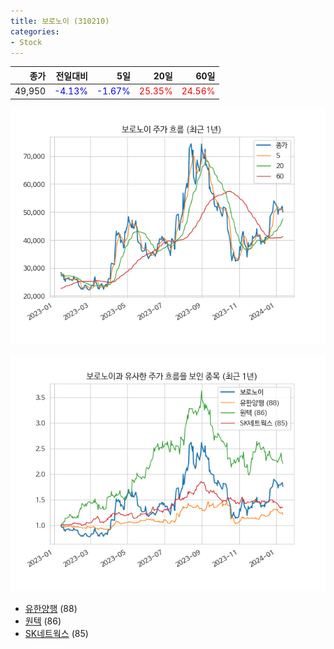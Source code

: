 ```yaml
---
title: 보로노이 (310210)
categories:
- Stock
---
```


|종가|전일대비|5일|20일|60일|
|---:|-------:|--:|---:|---:|
|49,950|<span style="color: blue">-4.13%</span>|<span style="color: blue">-1.67%</span>|<span style="color: red">25.35%</span>|<span style="color: red">24.56%</span>|


<!-- more -->

![310210](/assets/images/stock/310210.png)

![310210](/assets/images/stock/310210_sim.png)

- [유한양행](/stock/000100/) (88)
- [원텍](/stock/336570/) (86)
- [SK네트웍스](/stock/001740/) (85)